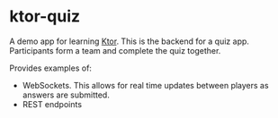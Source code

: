 # ktor-quiz

A demo app for learning [Ktor](https://ktor.io/). This is the backend for a quiz app. Participants form a team and complete the quiz together.

Provides examples of:
- WebSockets. This allows for real time updates between players as answers are submitted.
- REST endpoints
